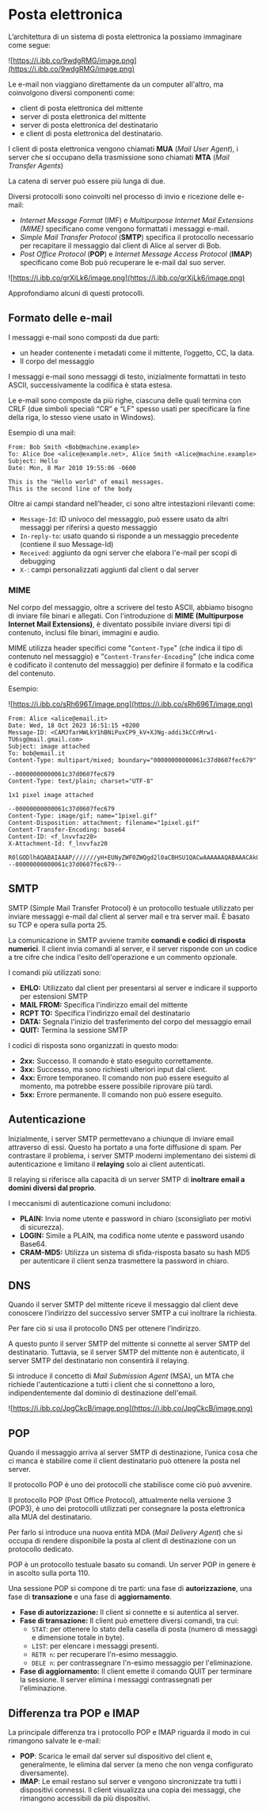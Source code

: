 ﻿
# Posta elettronica

L’architettura di un sistema di posta elettronica la possiamo immaginare come segue:

![https://i.ibb.co/9wdgRMG/image.png](https://i.ibb.co/9wdgRMG/image.png)

Le e-mail non viaggiano direttamente da un computer all'altro, ma coinvolgono diversi componenti come:

- client di posta elettronica del mittente
- server di posta elettronica del mittente
- server di posta elettronica del destinatario
- e client di posta elettronica del destinatario.

I client di posta elettronica vengono chiamati **MUA** (*Mail User Agent*), i server che si occupano della trasmissione sono chiamati **MTA** (*Mail Transfer Agents*)

La catena di server può essere più lunga di due.

Diversi protocolli sono coinvolti nel processo di invio e ricezione delle e-mail:

- *Internet Message Format* (IMF) e *Multipurpose Internet Mail Extensions (MIME)* specificano come vengono formattati i messaggi e-mail.
- *Simple Mail Transfer Protocol* (**SMTP**) specifica il protocollo necessario per recapitare il messaggio dal client di Alice al server di Bob.
- *Post Office Protocol* (**POP**) e *Internet Message Access Protocol* (**IMAP**) specificano come Bob può recuperare le e-mail dal suo server.

![https://i.ibb.co/grXjLk6/image.png](https://i.ibb.co/grXjLk6/image.png)

Approfondiamo alcuni di questi protocolli.

## Formato delle e-mail

I messaggi e-mail sono composti da due parti:

- un header contenente i metadati come il mittente, l’oggetto, CC, la data.
- Il corpo del messaggio

I messaggi e-mail sono messaggi di testo, inizialmente formattati in testo ASCII, successivamente la codifica è stata estesa.

Le e-mail sono composte da più righe, ciascuna delle quali termina con CRLF (due simboli speciali “CR” e “LF” spesso usati per specificare la fine della riga, lo stesso viene usato in Windows).

Esempio di una mail:

```
From: Bob Smith <Bob@machine.example>
To: Alice Doe <alice@example.net>, Alice Smith <Alice@machine.example>
Subject: Hello
Date: Mon, 8 Mar 2010 19:55:06 -0600

This is the "Hello world" of email messages.
This is the second line of the body
```

Oltre ai campi standard nell’header, ci sono altre intestazioni rilevanti come:

- `Message-Id`: ID univoco del messaggio, può essere usato da altri messaggi per riferirsi a questo messaggio
- `In-reply-to`: usato quando si risponde a un messaggio precedente (contiene il suo Message-Id)
- `Received`: aggiunto da ogni server che elabora l'e-mail per scopi di debugging
- `X-`: campi personalizzati aggiunti dal client o dal server

### MIME

Nel corpo del messaggio, oltre a scrivere del testo ASCII, abbiamo bisogno di inviare file binari e allegati. Con l'introduzione di **MIME (Multipurpose Internet Mail Extensions)**, è diventato possibile inviare diversi tipi di contenuto, inclusi file binari, immagini e audio.

MIME utilizza header specifici come "`Content-Type`" (che indica il tipo di contenuto nel messaggio) e "`Content-Transfer-Encoding`" (che indica come è codificato il contenuto del messaggio) per definire il formato e la codifica del contenuto.

Esempio:

![https://i.ibb.co/sRh696T/image.png](https://i.ibb.co/sRh696T/image.png)

```
From: Alice <alice@email.it>
Date: Wed, 18 Oct 2023 16:51:15 +0200
Message-ID: <CAMJfarHWLkY1hBNiPuxCP9_kV+XJNg-addi3kCCnMrw1-TU6sg@mail.gmail.com>
Subject: image attached
To: bob@email.it
Content-Type: multipart/mixed; boundary="00000000000061c37d0607fec679"

--00000000000061c37d0607fec679
Content-Type: text/plain; charset="UTF-8"

1x1 pixel image attached

--00000000000061c37d0607fec679
Content-Type: image/gif; name="1pixel.gif"
Content-Disposition: attachment; filename="1pixel.gif"
Content-Transfer-Encoding: base64
Content-ID: <f_lnvvfaz20>
X-Attachment-Id: f_lnvvfaz20

R0lGODlhAQABAIAAAP///////yH+EUNyZWF0ZWQgd2l0aCBHSU1QACwAAAAAAQABAAACAkQBADs=
--00000000000061c37d0607fec679--

```

## SMTP

SMTP (Simple Mail Transfer Protocol) è un protocollo testuale utilizzato per inviare messaggi e-mail dal client al server mail e tra server mail. È  basato su TCP e opera sulla porta 25.

La comunicazione in SMTP avviene tramite **comandi e codici di risposta numerici**. Il client invia comandi al server, e il server risponde con un codice a tre cifre che indica l'esito dell'operazione e un commento opzionale.

I comandi più utilizzati sono:

- **EHLO:** Utilizzato dal client per presentarsi al server e indicare il supporto per estensioni SMTP
- **MAIL FROM:** Specifica l'indirizzo email del mittente
- **RCPT TO:** Specifica l'indirizzo email del destinatario
- **DATA:** Segnala l'inizio del trasferimento del corpo del messaggio email
- **QUIT:** Termina la sessione SMTP

I codici di risposta sono organizzati in questo modo:

- **2xx:** Successo. Il comando è stato eseguito correttamente.
- **3xx:** Successo, ma sono richiesti ulteriori input dal client.
- **4xx:** Errore temporaneo. Il comando non può essere eseguito al momento, ma potrebbe essere possibile riprovare più tardi.
- **5xx:** Errore permanente. Il comando non può essere eseguito.

## Autenticazione

Inizialmente, i server SMTP permettevano a chiunque di inviare email attraverso di essi. Questo ha portato a una forte diffusione di spam. Per contrastare il problema, i server SMTP moderni implementano dei sistemi di autenticazione e limitano il **relaying** solo ai client autenticati.

Il relaying si riferisce alla capacità di un server SMTP di **inoltrare email a domini diversi dal proprio**.

I meccanismi di autenticazione comuni includono:

- **PLAIN:** Invia nome utente e password in chiaro (sconsigliato per motivi di sicurezza).
- **LOGIN:** Simile a PLAIN, ma codifica nome utente e password usando Base64.
- **CRAM-MD5:** Utilizza un sistema di sfida-risposta basato su hash MD5 per autenticare il client senza trasmettere la password in chiaro.

## DNS

Quando il server SMTP del mittente riceve il messaggio dal client deve conoscere l’indirizzo del successivo server SMTP a cui inoltrare la richiesta.

Per fare ciò si usa il protocollo DNS per ottenere l’indirizzo.

A questo punto il server SMTP del mittente si connette al server SMTP del destinatario. Tuttavia, se il server SMTP del mittente non è autenticato, il server SMTP del destinatario non consentirà il relaying.

Si introduce il concetto di *Mail Submission Agent* (MSA), un MTA che richiede l'autenticazione a tutti i client che si connettono a loro, indipendentemente dal dominio di destinazione dell'email.

![https://i.ibb.co/JpgCkcB/image.png](https://i.ibb.co/JpgCkcB/image.png)

## POP

Quando il messaggio arriva al server SMTP di destinazione, l’unica cosa che ci manca è stabilire come il client destinatario può ottenere la posta nel server.

Il protocollo POP è uno dei protocolli che stabilisce come ciò può avvenire.

Il protocollo POP (Post Office Protocol), attualmente nella versione 3 (POP3), è uno dei protocolli utilizzati per consegnare la posta elettronica alla MUA del destinatario.

Per farlo si introduce una nuova entità MDA (*Mail Delivery Agent*) che si occupa di rendere disponibile la posta al client di destinazione con un protocollo dedicato.

POP è un protocollo testuale basato su comandi. Un server POP in genere è in ascolto sulla porta 110.

Una sessione POP si compone di tre parti: una fase di **autorizzazione**, una fase di **transazione** e una fase di **aggiornamento**.

- **Fase di autorizzazione:** Il client si connette e si autentica al server.
- **Fase di transazione:** Il client può emettere diversi comandi, tra cui:
    - `STAT`: per ottenere lo stato della casella di posta (numero di messaggi e dimensione totale in byte).
    - `LIST`: per elencare i messaggi presenti.
    - `RETR n`: per recuperare l'n-esimo messaggio.
    - `DELE n`: per contrassegnare l'n-esimo messaggio per l'eliminazione.
- **Fase di aggiornamento:** Il client emette il comando QUIT per terminare la sessione. Il server elimina i messaggi contrassegnati per l'eliminazione.

## Differenza tra POP e IMAP

La principale differenza tra i protocollo POP e IMAP riguarda il modo in cui rimangono salvate le e-mail:

- **POP**: Scarica le email dal server sul dispositivo del client e, generalmente, le elimina dal server (a meno che non venga configurato diversamente).
- **IMAP**: Le email restano sul server e vengono sincronizzate tra tutti i dispositivi connessi. Il client visualizza una copia dei messaggi, che rimangono accessibili da più dispositivi.
